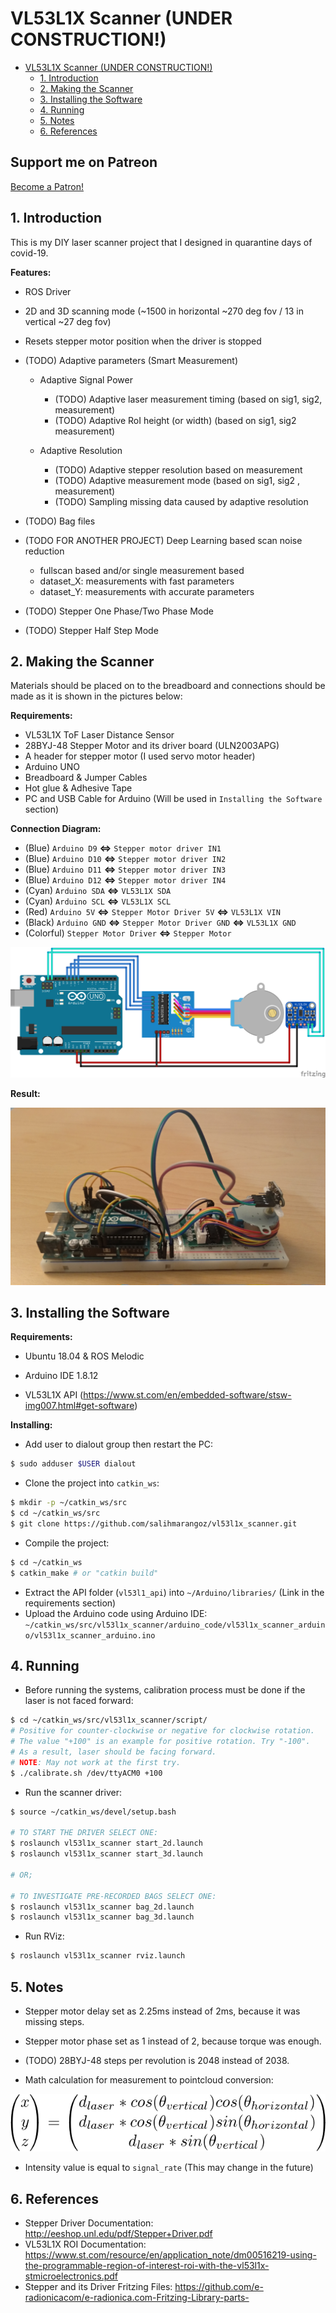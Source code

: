 # VL53L1X Scanner (UNDER CONSTRUCTION!)

   * [VL53L1X Scanner (UNDER CONSTRUCTION!)](#vl53l1x-scanner-under-construction)
      * [1. Introduction](#1-introduction)
      * [2. Making the Scanner](#2-making-the-scanner)
      * [3. Installing the Software](#3-installing-the-software)
      * [4. Running](#4-running)
      * [5. Notes](#5-notes)
      * [6. References](#6-references)

## Support me on Patreon

<a href="https://www.patreon.com/bePatron?u=33807246" data-patreon-widget-type="become-patron-button">Become a Patron!</a><script async src="https://c6.patreon.com/becomePatronButton.bundle.js"></script>



## 1. Introduction

This is my DIY laser scanner project that I designed in quarantine days of covid-19.  

**Features:**

- ROS Driver

- 2D and 3D scanning mode (~1500 in horizontal ~270 deg fov / 13 in vertical ~27 deg fov)

- Resets stepper motor position when the driver is stopped

- (TODO) Adaptive parameters (Smart Measurement)
  
  - Adaptive Signal Power
    - (TODO) Adaptive laser measurement timing (based on sig1, sig2, measurement)
    - (TODO) Adaptive RoI height (or width) (based on sig1, sig2 measurement)
  
  - Adaptive Resolution
    - (TODO) Adaptive stepper resolution based on measurement
    - (TODO) Adaptive measurement mode (based on sig1, sig2 , measurement)
    - (TODO) Sampling missing data caused by adaptive resolution
  
- (TODO) Bag files

- (TODO FOR ANOTHER PROJECT) Deep Learning based scan noise reduction
  - fullscan based and/or single measurement based
  - dataset_X: measurements with fast parameters
  - dataset_Y: measurements with accurate parameters
  
- (TODO) Stepper One Phase/Two Phase Mode

- (TODO) Stepper Half Step Mode



## 2. Making the Scanner

Materials should be placed on to the breadboard and connections should be made as it is shown in the pictures below:

**Requirements:**

- VL53L1X  ToF Laser Distance Sensor
- 28BYJ-48 Stepper Motor and its driver board (ULN2003APG)
- A header for stepper motor (I used servo motor header)
- Arduino UNO
- Breadboard & Jumper Cables
- Hot glue & Adhesive Tape
- PC and USB Cable for Arduino (Will be used in `Installing the Software` section)

**Connection Diagram:**

- (Blue) `Arduino D9` **<=>** `Stepper motor driver IN1`
- (Blue) `Arduino D10` **<=>** `Stepper motor driver IN2`
- (Blue) `Arduino D11` **<=>** `Stepper motor driver IN3`
- (Blue) `Arduino D12` **<=>** `Stepper motor driver IN4`
- (Cyan) `Arduino SDA` **<=>** `VL53L1X SDA`
- (Cyan) `Arduino SCL` **<=>** `VL53L1X SCL`
- (Red) `Arduino 5V` **<=>** `Stepper Motor Driver 5V` **<=>** `VL53L1X VIN`
- (Black) `Arduino GND` **<=>** `Stepper Motor Driver GND` **<=>** `VL53L1X GND`
- (Colorful) `Stepper Motor Driver` **<=>** `Stepper Motor`

![vl53l1x_scanner_bb](img/vl53l1x_scanner_bb.png)

**Result:**

![prototype](img/prototype.jpg)



## 3. Installing the Software

**Requirements:**

- Ubuntu 18.04 & ROS Melodic

- Arduino IDE 1.8.12
- VL53L1X API (https://www.st.com/en/embedded-software/stsw-img007.html#get-software)

**Installing:**

- Add user to dialout group then restart the PC:

```bash
$ sudo adduser $USER dialout
```

- Clone the project into `catkin_ws`:

```bash
$ mkdir -p ~/catkin_ws/src
$ cd ~/catkin_ws/src
$ git clone https://github.com/salihmarangoz/vl53l1x_scanner.git
```

- Compile the project:

```bash
$ cd ~/catkin_ws
$ catkin_make # or "catkin build"
```

- Extract the API folder (`vl53l1_api`) into `~/Arduino/libraries/` (Link in the requirements section)
- Upload the Arduino code using Arduino IDE: `~/catkin_ws/src/vl53l1x_scanner/arduino_code/vl53l1x_scanner_arduino/vl53l1x_scanner_arduino.ino`



## 4. Running

- Before running the systems, calibration process must be done if the laser is not faced forward:

```bash
$ cd ~/catkin_ws/src/vl53l1x_scanner/script/
# Positive for counter-clockwise or negative for clockwise rotation.
# The value "+100" is an example for positive rotation. Try "-100".
# As a result, laser should be facing forward.
# NOTE: May not work at the first try.
$ ./calibrate.sh /dev/ttyACM0 +100   
```

- Run the scanner driver:

```bash
$ source ~/catkin_ws/devel/setup.bash

# TO START THE DRIVER SELECT ONE:
$ roslaunch vl53l1x_scanner start_2d.launch
$ roslaunch vl53l1x_scanner start_3d.launch

# OR;

# TO INVESTIGATE PRE-RECORDED BAGS SELECT ONE:
$ roslaunch vl53l1x_scanner bag_2d.launch
$ roslaunch vl53l1x_scanner bag_3d.launch
```

- Run RViz:

```bash
$ roslaunch vl53l1x_scanner rviz.launch
```



## 5. Notes

- Stepper motor delay set as 2.25ms instead of 2ms, because it was missing steps.
- Stepper motor phase set as 1 instead of 2, because torque was enough.
- (TODO) 28BYJ-48 steps per revolution is 2048 instead of 2038.

- Math calculation for measurement to pointcloud conversion:

![pointcloud_calculation](img/pointcloud_calculation.png)

- Intensity value is equal to `signal_rate` (This may change in the future)



## 6. References

- Stepper Driver Documentation: http://eeshop.unl.edu/pdf/Stepper+Driver.pdf
- VL53L1X ROI Documentation: https://www.st.com/resource/en/application_note/dm00516219-using-the-programmable-region-of-interest-roi-with-the-vl53l1x-stmicroelectronics.pdf
- Stepper and its Driver Fritzing Files: https://github.com/e-radionicacom/e-radionica.com-Fritzing-Library-parts-

